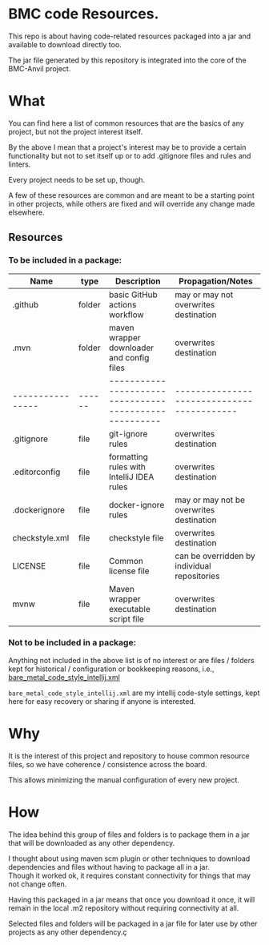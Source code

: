 # BMC code Resources.

This repo is about having code-related resources packaged into a jar and available to download directly too.

The jar file generated by this repository is integrated into the core of the BMC-Anvil project.

# What

You can find here a list of common resources that are the basics of any project, but not the project interest itself.

By the above I mean that a project's interest may be to provide a certain functionality but not to set itself up or to add .gitignore files and rules
and linters.

Every project needs to be set up, though.

A few of these resources are common and are meant to be a starting point in other projects, while others are fixed and will override any change made
elsewhere.

## Resources

### To be included in a package:

| Name             | type   | Description                                            | Propagation/Notes                            |
|------------------|--------|--------------------------------------------------------|----------------------------------------------|
| .github          | folder | basic GitHub actions workflow                          | may or may not overwrites destination        |
| .mvn             | folder | maven wrapper downloader and config files              | overwrites destination                       |
| ---------------- | ------ | ------------------------------------------------------ | ------------------------------------------   |
| .gitignore       | file   | git-ignore rules                                       | overwrites destination                       |
| .editorconfig    | file   | formatting rules with IntelliJ IDEA rules              | overwrites destination                       |
| .dockerignore    | file   | docker-ignore rules                                    | may or may not be overwrites destination     |
| checkstyle.xml   | file   | checkstyle file                                        | overwrites destination                       |
| LICENSE          | file   | Common license file                                    | can be overridden by individual repositories |
| mvnw             | file   | Maven wrapper executable script file                   | overwrites destination                       |

### Not to be included in a package:

Anything not included in the above list is of no interest or are files / folders kept for historical / configuration or bookkeeping reasons, i.e.,
[bare_metal_code_style_intellij.xml](bare_metal_code_style_intellij.xml)

`bare_metal_code_style_intellij.xml` are my intellij code-style settings, kept here for easy recovery or sharing if anyone is interested.

# Why

It is the interest of this project and repository to house common resource files, so we have coherence / consistence across the board.

This allows minimizing the manual configuration of every new project.

# How

The idea behind this group of files and folders is to package them in a jar that will be downloaded as any other dependency.

I thought about using maven scm plugin or other techniques to download dependencies and files without having to package all in a jar.<br>
Though it worked ok, it requires constant connectivity for things that may not change often.

Having this packaged in a jar means that once you download it once, it will remain in the local .m2 repository without requiring connectivity at all.

Selected files and folders will be packaged in a jar file for later use by other projects as any other dependency.ç
